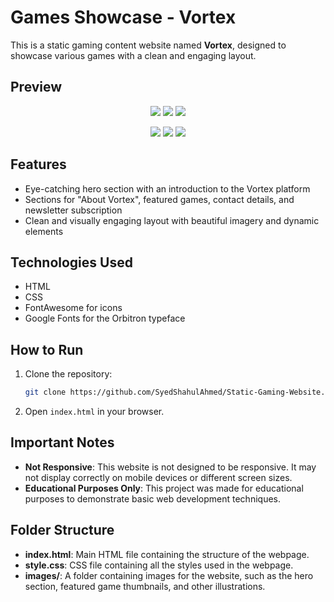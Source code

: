 # Games Showcase - Vortex

This is a static gaming content website named **Vortex**, designed to showcase various games with a clean and engaging layout.

## Preview

<p align="center">
  <img src="Preview/one.png">
  <img src="Preview/two.png">
  <img src="Preview/three.png">
</p>
<p align="center">
  <img src="Preview/four.png">
  <img src="Preview/five.png">
  <img src="Preview/six.png">
</p>

## Features

- Eye-catching hero section with an introduction to the Vortex platform
- Sections for "About Vortex", featured games, contact details, and newsletter subscription
- Clean and visually engaging layout with beautiful imagery and dynamic elements

## Technologies Used

- HTML
- CSS
- FontAwesome for icons
- Google Fonts for the Orbitron typeface

## How to Run

1. Clone the repository:
   ```sh
   git clone https://github.com/SyedShahulAhmed/Static-Gaming-Website.git
   ```
2. Open `index.html` in your browser.

## Important Notes

- **Not Responsive**: This website is not designed to be responsive. It may not display correctly on mobile devices or different screen sizes.
- **Educational Purposes Only**: This project was made for educational purposes to demonstrate basic web development techniques.

## Folder Structure

- **index.html**: Main HTML file containing the structure of the webpage.
- **style.css**: CSS file containing all the styles used in the webpage.
- **images/**: A folder containing images for the website, such as the hero section, featured game thumbnails, and other illustrations.
